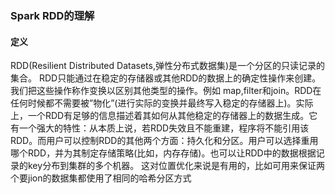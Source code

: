 ### Spark RDD的理解

#### 定义

RDD(Resilient Distributed Datasets,弹性分布式数据集)是一个分区的只读记录的集合。
RDD只能通过在稳定的存储器或其他RDD的数据上的确定性操作来创建。我们把这些操作称作变换以区别其他类型的操作。例如 map,filter和join。RDD在任何时候都不需要被”物化”(进行实际的变换并最终写入稳定的存储器上)。实际上，一个RDD有足够的信息描述着其如何从其他稳定的存储器上的数据生成。它有一个强大的特性：从本质上说，若RDD失效且不能重建，程序将不能引用该RDD。而用户可以控制RDD的其他两个方面：持久化和分区。用户可以选择重用哪个RDD，并为其制定存储策略(比如，内存存储)。也可以让RDD中的数据根据记录的key分布到集群的多个机器。 这对位置优化来说是有用的，比如可用来保证两个要jion的数据集都使用了相同的哈希分区方式
